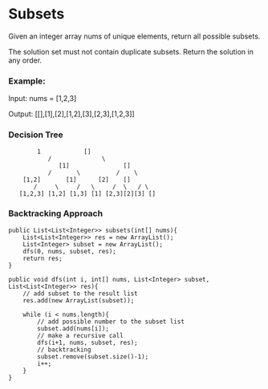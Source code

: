 # Subsets

Given an integer array nums of unique elements, return all possible subsets.

The solution set must not contain duplicate subsets. Return the solution in any order.

### Example:

Input: nums = [1,2,3]

Output: [[],[1],[2],[1,2],[3],[2,3],[1,2,3]]

### Decision Tree
			1            []  
		       /              \
	     	      [1]               []
	     	   /       \          /    \
	 	[1,2]       [1]      [2]    []
	       /     \     /   \     /  \   / \
	   [1,2,3] [1,2] [1,3] [1] [2,3][2][3] []


### Backtracking Approach


	public List<List<Integer>> subsets(int[] nums){
		List<List<Integer>> res = new ArrayList();
		List<Integer> subset = new ArrayList();
		dfs(0, nums, subset, res);
		return res;
	}

	public void dfs(int i, int[] nums, List<Integer> subset, List<List<Integer>> res){
		// add subset to the result list
		res.add(new ArrayList(subset));

		while (i < nums.length){
			// add possible number to the subset list
			subset.add(nums[i]);
			// make a recursive call
			dfs(i+1, nums, subset, res);
			// backtracking
			subset.remove(subset.size()-1);
			i++;
		}
	}


